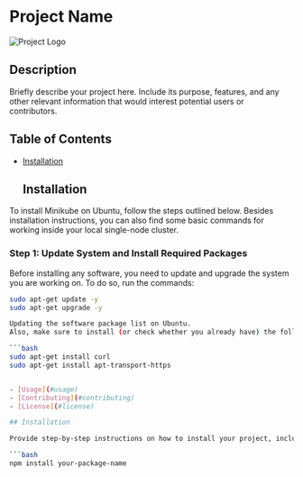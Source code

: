 # Project Name

![Project Logo](logo.png)

## Description

Briefly describe your project here. Include its purpose, features, and any other relevant information that would interest potential users or contributors.

## Table of Contents

- [Installation](#installation)
  ## Installation

To install Minikube on Ubuntu, follow the steps outlined below. Besides installation instructions, you can also find some basic commands for working inside your local single-node cluster.

### Step 1: Update System and Install Required Packages

Before installing any software, you need to update and upgrade the system you are working on. To do so, run the commands:

```bash
sudo apt-get update -y
sudo apt-get upgrade -y

Updating the software package list on Ubuntu.
Also, make sure to install (or check whether you already have) the following required packages:

```bash
sudo apt-get install curl
sudo apt-get install apt-transport-https


- [Usage](#usage)
- [Contributing](#contributing)
- [License](#license)

## Installation

Provide step-by-step instructions on how to install your project, including any dependencies that need to be installed beforehand.

```bash
npm install your-package-name

